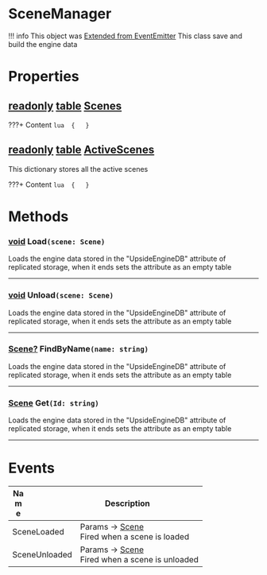 # SceneManager
!!! info 
	 This object was [Extended from EventEmitter](EventEmitter.md)
This class save and build the engine data
	 
 
# Properties

## [readonly](readonly.md) [table](table.md) <u>Scenes</u> 
 
???+ Content 
	```lua 
	{ 	} 
	```
## [readonly](readonly.md) [table](table.md) <u>ActiveScenes</u> 
This dictionary stores all the active scenes
	 
???+ Content 
	```lua 
	{ 	} 
	```


# Methods

### [void](https://create.roblox.com/docs/scripting/luau/nil) Load`(scene: Scene)` 
Loads the engine data stored in the "UpsideEngineDB" attribute of replicated storage, when it ends sets the attribute as an empty table
	
___
### [void](https://create.roblox.com/docs/scripting/luau/nil) Unload`(scene: Scene)` 
Loads the engine data stored in the "UpsideEngineDB" attribute of replicated storage, when it ends sets the attribute as an empty table
	
___
### [Scene?](https://create.roblox.com/docs/scripting/luau/nil) FindByName`(name: string)` 
Loads the engine data stored in the "UpsideEngineDB" attribute of replicated storage, when it ends sets the attribute as an empty table
	
___
### [Scene](https://create.roblox.com/docs/scripting/luau/nil) Get`(Id: string)` 
Loads the engine data stored in the "UpsideEngineDB" attribute of replicated storage, when it ends sets the attribute as an empty table
	
___

# Events
|<div style="width:20%; max-size: 20%">Name</div>|<div style="width:80%; max-size: 80%">Description</div>|
|---|---|
|SceneLoaded|Params -> [Scene](Scene.md) <br>Fired when a scene is loaded<br>|
|SceneUnloaded|Params -> [Scene](Scene.md) <br>Fired when a scene is unloaded<br>|



